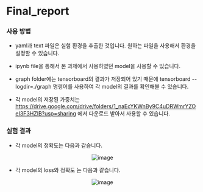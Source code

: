 # Final_report

### 사용 방법

-  yaml과 text 파일은 실험 환경을 추출한 것입니다. 원하는 파일을 사용해서 환경을 설정할 수 있습니다.

-  ipynb file을 통해서 본 과제에서 사용하였던 model을 사용할 수 있습니다.

-  graph folder에는 tensorboard의 결과가 저장되어 있기 때문에 tensorboard --logdir=./graph 명령어를 사용하여 각 model의 결과를 확인해볼 수 있습니다.

-  각 model의 저장된 가중치는 https://drive.google.com/drive/folders/1_naEcYKWnBy9C4uDRWmrYZOeI3F3HZlB?usp=sharing 에서 다운로드 받아서 사용할 수 있습니다.

### 실험 결과

-  각 model의 정확도는 다음과 같습니다.

<div align="center">
  
![image](https://user-images.githubusercontent.com/83410941/145708173-faf26dcf-6504-403c-847d-5e387b6b003d.png)
  
</div>

-  각 model의 loss와 정확도 는 다음과 같습니다.

<div align="center">
  
![image](https://user-images.githubusercontent.com/83410941/145715623-cfc2ec72-63bb-4a7f-9e4e-1dba5084bd8d.png)

</div>
